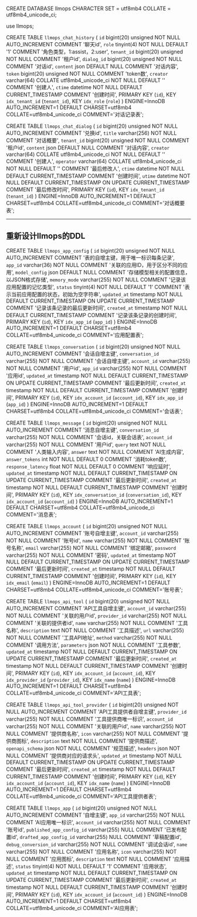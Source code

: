 CREATE DATABASE llmops
CHARACTER SET = utf8mb4
COLLATE = utf8mb4_unicode_ci;

use llmops;


CREATE TABLE `llmops_chat_history` (
  `id` bigint(20) unsigned NOT NULL AUTO_INCREMENT COMMENT '聊天id',
  `role` tinyint(4) NOT NULL DEFAULT '1' COMMENT '角色类型，1:assist，2:user',
  `tenant_id` bigint(20) unsigned NOT NULL COMMENT '租户id',
  `dialog_id` bigint(20) unsigned NOT NULL COMMENT '对话id',
  `content` json DEFAULT NULL COMMENT '对话内容',
  `token` bigint(20) unsigned NOT NULL COMMENT 'token数',
  `creator` varchar(64) COLLATE utf8mb4_unicode_ci NOT NULL DEFAULT '' COMMENT '创建人',
  `ctime` datetime NOT NULL DEFAULT CURRENT_TIMESTAMP COMMENT '创建时间',
  PRIMARY KEY (`id`),
  KEY `idx_tenant_id` (`tenant_id`),
  KEY `idx_role` (`role`)
) ENGINE=InnoDB AUTO_INCREMENT=1 DEFAULT CHARSET=utf8mb4 COLLATE=utf8mb4_unicode_ci COMMENT='对话记录表';


CREATE TABLE `llmops_chat_dialog` (
  `id` bigint(20) unsigned NOT NULL AUTO_INCREMENT COMMENT '兑换id',
  `title` varchar(256) NOT NULL COMMENT '对话概要',
  `tenant_id` bigint(20) unsigned NOT NULL COMMENT '租户id',
  `content` json DEFAULT NULL COMMENT '对话内容',
  `creator` varchar(64) COLLATE utf8mb4_unicode_ci NOT NULL DEFAULT '' COMMENT '创建人',
  `operator` varchar(64) COLLATE utf8mb4_unicode_ci NOT NULL DEFAULT '' COMMENT '最后修改人',
  `ctime` datetime NOT NULL DEFAULT CURRENT_TIMESTAMP COMMENT '创建时间',
  `utime` datetime NOT NULL DEFAULT CURRENT_TIMESTAMP ON UPDATE CURRENT_TIMESTAMP COMMENT '最后修改时间',
  PRIMARY KEY (`id`),
  KEY `idx_tenant_id` (`tenant_id`)
) ENGINE=InnoDB AUTO_INCREMENT=1 DEFAULT CHARSET=utf8mb4 COLLATE=utf8mb4_unicode_ci COMMENT='对话概要表';


--------------------------
重新设计llmops的DDL
--------------------------

CREATE TABLE `llmops_app_config` (
    `id` bigint(20) unsigned NOT NULL AUTO_INCREMENT COMMENT '表的自增主键，用于唯一标识每条记录',
    `app_id` varchar(36) NOT NULL COMMENT '关联的应用ID，用于区分不同的应用',
    `model_config` json DEFAULT NULL COMMENT '存储模型相关的配置信息，以JSON格式存储',
    `memory_mode` varchar(255) NOT NULL COMMENT '记录该应用配置的记忆类型',
    `status` tinyint(4) NOT NULL DEFAULT '1' COMMENT '表示当前应用配置的状态，初始为空字符串',
    `updated_at` timestamp NOT NULL DEFAULT CURRENT_TIMESTAMP ON UPDATE CURRENT_TIMESTAMP COMMENT '记录该条记录的最后更新时间',
    `created_at` timestamp NOT NULL DEFAULT CURRENT_TIMESTAMP COMMENT '记录该条记录的创建时间',
    PRIMARY KEY (`id`),
    KEY `idx_app_id` (`app_id`)
) ENGINE=InnoDB AUTO_INCREMENT=1 DEFAULT CHARSET=utf8mb4 COLLATE=utf8mb4_unicode_ci COMMENT='应用配置表';

CREATE TABLE `llmops_conversation` (
    `id` bigint(20) unsigned NOT NULL AUTO_INCREMENT COMMENT '会话自增主键',
    `conversation_id` varchar(255) NOT NULL COMMENT '会话自增主键',
    `account_id` varchar(255) NOT NULL COMMENT '用户id',
    `app_id` varchar(255) NOT NULL COMMENT '应用id',
    `updated_at` timestamp NOT NULL DEFAULT CURRENT_TIMESTAMP ON UPDATE CURRENT_TIMESTAMP COMMENT '最后更新时间',
    `created_at` timestamp NOT NULL DEFAULT CURRENT_TIMESTAMP COMMENT '创建时间',
    PRIMARY KEY (`id`),
    KEY `idx_account_id` (`account_id`),
    KEY `idx_app_id` (`app_id`)
) ENGINE=InnoDB AUTO_INCREMENT=1 DEFAULT CHARSET=utf8mb4 COLLATE=utf8mb4_unicode_ci COMMENT='会话表';

CREATE TABLE `llmops_message` (
    `id` bigint(20) unsigned NOT NULL AUTO_INCREMENT COMMENT '消息自增主键',
    `conversation_id` varchar(255) NOT NULL COMMENT '会话id，关联会话表',
    `account_id` varchar(255) NOT NULL COMMENT '用户id',
    `query` text NOT NULL COMMENT '人类输入内容',
    `answer` text NOT NULL COMMENT 'AI生成内容',
    `answer_tokens` int NOT NULL DEFAULT 0 COMMENT '消耗token数',
    `response_latency` float NOT NULL DEFAULT 0 COMMENT '响应延时',
    `updated_at` timestamp NOT NULL DEFAULT CURRENT_TIMESTAMP ON UPDATE CURRENT_TIMESTAMP COMMENT '最后更新时间',
    `created_at` timestamp NOT NULL DEFAULT CURRENT_TIMESTAMP COMMENT '创建时间',
    PRIMARY KEY (`id`),
    KEY `idx_conversation_id` (`conversation_id`),
    KEY `idx_account_id` (`account_id`)
) ENGINE=InnoDB AUTO_INCREMENT=1 DEFAULT CHARSET=utf8mb4 COLLATE=utf8mb4_unicode_ci COMMENT='消息表';

CREATE TABLE `llmops_account` (
    `id` bigint(20) unsigned NOT NULL AUTO_INCREMENT COMMENT '账号自增主键',
    `account_id` varchar(255) NOT NULL COMMENT '账号id',
    `name` varchar(255) NOT NULL COMMENT '账号名称',
    `email` varchar(255) NOT NULL COMMENT '绑定邮箱',
    `password` varchar(255) NOT NULL COMMENT '密码',
    `updated_at` timestamp NOT NULL DEFAULT CURRENT_TIMESTAMP ON UPDATE CURRENT_TIMESTAMP COMMENT '最后更新时间',
    `created_at` timestamp NOT NULL DEFAULT CURRENT_TIMESTAMP COMMENT '创建时间',
    PRIMARY KEY (`id`),
    KEY `idx_email` (`email`)
) ENGINE=InnoDB AUTO_INCREMENT=1 DEFAULT CHARSET=utf8mb4 COLLATE=utf8mb4_unicode_ci COMMENT='账号表';

CREATE TABLE `llmops_api_tool` (
    `id` bigint(20) unsigned NOT NULL AUTO_INCREMENT COMMENT 'API工具自增主键',
    `account_id` varchar(255) NOT NULL COMMENT '关联的用户id',
    `provider_id` varchar(255) NOT NULL COMMENT '关联的提供者id',
    `name` varchar(255) NOT NULL COMMENT '工具名称',
    `description` text NOT NULL COMMENT '工具描述',
    `url` varchar(255) NOT NULL COMMENT '工具API地址',
    `method` varchar(255) NOT NULL COMMENT '调用方法',
    `parameters` json NOT NULL COMMENT '工具参数',
    `updated_at` timestamp NOT NULL DEFAULT CURRENT_TIMESTAMP ON UPDATE CURRENT_TIMESTAMP COMMENT '最后更新时间',
    `created_at` timestamp NOT NULL DEFAULT CURRENT_TIMESTAMP COMMENT '创建时间',
    PRIMARY KEY (`id`),
    KEY `idx_account_id` (`account_id`),
    KEY `idx_provider_id` (`provider_id`),
    KEY `idx_name` (`name`)
) ENGINE=InnoDB AUTO_INCREMENT=1 DEFAULT CHARSET=utf8mb4 COLLATE=utf8mb4_unicode_ci COMMENT='API工具表';

CREATE TABLE `llmops_api_tool_provider` (
    `id` bigint(20) unsigned NOT NULL AUTO_INCREMENT COMMENT 'API工具提供者自增主键',
    `provider_id` varchar(255) NOT NULL COMMENT '工具提供商唯一标识', 
    `account_id` varchar(255) NOT NULL COMMENT '关联的用户id',
    `name` varchar(255) NOT NULL COMMENT '提供商名称',
    `icon` varchar(255) NOT NULL COMMENT '提供商图标',
    `description` text NOT NULL COMMENT '提供商描述',
    `openapi_schema` json NOT NULL COMMENT '规范描述',
    `headers` json NOT NULL COMMENT '提供商对应的请求头',
    `updated_at` timestamp NOT NULL DEFAULT CURRENT_TIMESTAMP ON UPDATE CURRENT_TIMESTAMP COMMENT '最后更新时间',
    `created_at` timestamp NOT NULL DEFAULT CURRENT_TIMESTAMP COMMENT '创建时间',
    PRIMARY KEY (`id`),
    KEY `idx_account_id` (`account_id`),
    KEY `idx_name` (`name`)
) ENGINE=InnoDB AUTO_INCREMENT=1 DEFAULT CHARSET=utf8mb4 COLLATE=utf8mb4_unicode_ci COMMENT='API工具提供者表';

CREATE TABLE `llmops_app` (
    `id` bigint(20) unsigned NOT NULL AUTO_INCREMENT COMMENT '自增主键',
    `app_id` varchar(255) NOT NULL COMMENT 'AI应用唯一标识',
    `account_id` varchar(255) NOT NULL COMMENT '账号id',
    `published_app_config_id` varchar(255) NULL COMMENT '已发布配置id',
    `drafted_app_config_id` varchar(255) NULL COMMENT '草稿配置id',
    `debug_conversion_id` varchar(255) NOT NULL COMMENT '调试会话id',
    `name` varchar(255) NOT NULL COMMENT '应用名称',
    `icon` varchar(255) NOT NULL COMMENT '应用图标',
    `description` text NOT NULL COMMENT '应用描述',
    `status` tinyint(4) NOT NULL DEFAULT '1' COMMENT '应用状态',
    `updated_at` timestamp NOT NULL DEFAULT CURRENT_TIMESTAMP ON UPDATE CURRENT_TIMESTAMP COMMENT '最后更新时间',
    `created_at` timestamp NOT NULL DEFAULT CURRENT_TIMESTAMP COMMENT '创建时间',
    PRIMARY KEY (`id`),
    KEY `idx_account_id` (`account_id`)
) ENGINE=InnoDB AUTO_INCREMENT=1 DEFAULT CHARSET=utf8mb4 COLLATE=utf8mb4_unicode_ci COMMENT='AI应用表';